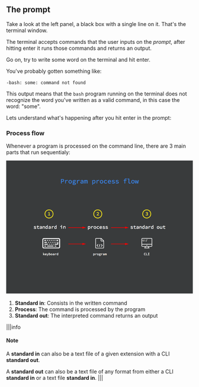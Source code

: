 ## The prompt

Take a look at the left panel, a black box with a single line on it. That's the terminal window.

The terminal accepts commands that the user inputs on the _prompt_, after hitting enter it runs those commands and returns an output. 

Go on, try to write some word on the terminal and hit enter. 

You've probably gotten something like: 

```
-bash: some: command not found 
```

This output means that the `bash` program running on the terminal does not recognize the word you've written as a valid command, in this case the word: "some".

Lets understand what's happening after you hit enter in the prompt:

### Process flow

Whenever a program is processed on the command line, there are 3 main parts that run sequentialy:

![Program process flow](.guides/img/program-process-flow.png)

1. __Standard in__: Consists in the written command
2. __Process__: The command is processed by the program
3. __Standard out__: The interpreted command returns an output

|||info
#### Note
A __standard in__ can also be a text file of a given extension with a CLI __standard out__.

A __standard out__ can also be a text file of any format from either a CLI __standard in__ or a text file __standard in__.
|||